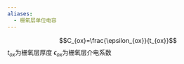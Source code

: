 ```yaml
---
aliases:
  - 栅氧层单位电容
---
```


$$C_{ox}=\frac{\epsilon_{ox}}{t_{ox}}$$
$t_{ox}$为栅氧层厚度
$\epsilon_{ox}$为栅氧层介电系数